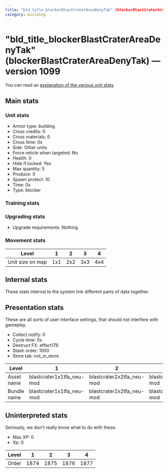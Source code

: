 ```yaml
---
title: "bld_title_blockerBlastCraterAreaDenyTak" (blockerBlastCraterAreaDenyTak)
category: building
---
```


# "bld_title_blockerBlastCraterAreaDenyTak" (blockerBlastCraterAreaDenyTak) — version 1099

You can read an [explanation  of the various unit stats](unitexplained.md).

## Main stats

### Unit stats

  * Armor type: building
  * Cross credits: 0
  * Cross materials: 0
  * Cross time: 0s
  * Side: Other units
  * Force reticle when targeted: No
  * Health: 0
  * Hide if locked: Yes
  * Max quantity: 5
  * Produce: 0
  * Spawn protect: 10
  * Time: 0s
  * Type: blocker

### Training stats


### Upgrading stats

  * Upgrade requirements: Nothing

### Movement stats

|Level           |1  |2  |3  |4  |
|----------------|---|---|---|---|
|Unit size on map|1x1|2x2|3x3|4x4|


## Internal stats

These stats internal to the system link different parts of data together.


## Presentation stats

These are all sorts of user interface settings, that should not interfere with gameplay.

  * Collect notify: 0
  * Cycle time: 0s
  * Destruct FX: effect176
  * Stash order: 1000
  * Store tab: not_in_store

|Level      |1                        |2                        |3                        |4                        |
|-----------|-------------------------|-------------------------|-------------------------|-------------------------|
|Asset name |blastcrater1x1tfa_neu-mod|blastcrater2x2tfa_neu-mod|blastcrater3x3tfa_neu-mod|blastcrater4x4tfa_neu-mod|
|Bundle name|blastcrater1x1tfa_neu-mod|blastcrater2x2tfa_neu-mod|blastcrater3x3tfa_neu-mod|blastcrater4x4tfa_neu-mod|


## Uninterpreted stats

Seriously, we don't really know what to do with these.

  * Max XP: 0
  * Xp: 0

|Level|1   |2   |3   |4   |
|-----|----|----|----|----|
|Order|1874|1875|1876|1877|


